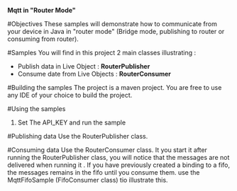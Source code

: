 **Mqtt in "Router Mode"**

#Objectives
These samples will demonstrate how to communicate from your device in Java in "router mode" (Bridge mode, publishing to router or consuming from router).

#Samples
You will find in this project 2 main classes illustrating :

- Publish data in Live Object : **RouterPublisher**
- Consume date from Live Objects : **RouterConsumer**

#Building the samples
The project is a maven project. You are free to use any IDE of your choice to build the project.

#Using the samples

1. Set The API_KEY and run the sample

#Publishing data
Use the RouterPublisher class. 

#Consuming data
Use the RouterConsumer class. It you start it after running the RouterPublisher class, you will notice that the messages are not delivered when running it .
If you have previously created a binding to a fifo, the messages remains in the fifo until you consume them. use the MqttFifoSample (FifoConsumer class) tio illustrate this.
